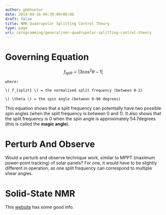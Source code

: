 ```yaml
---
author: gbmhunter
date: 2014-04-16 04:39:09+00:00
draft: false
title: NMR Quadrupolar Splitting Control Theory
type: page
url: /programming/general/nmr-quadrupolar-splitting-control-theory
---
```






# Governing Equation





$$ f_{split} = \lvert 3\cos^2 \theta - 1 \rvert $$






	where:  

	\( f_{split} \) = the normalised split frequency (between 0-2)  

	\( \theta \) = the spin angle (between 0-90 degrees)  







This equation shows that a split frequency can potentially have two possible spin angles (when the split frequency is between 0 and 1). It also shows that the split frequency is 0 when the spin angle is approximately 54.7degrees (this is called the **magic angle**).





# Perturb And Observe





Would a perturb and observe technique work, similar to MPPT (maximum power-point tracking) of solar panels? For one, it would have to be slightly different in operation, as one split frequency can correspond to multiple shear angles.





# Solid-State NMR





This [website](http://www.sfu.ca/~gay/ssnmr.htm) has some good info.
